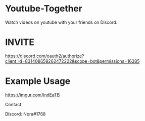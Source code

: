 # Youtube-Together

Watch videos on youtube with your friends on Discord.

# INVITE

https://discord.com/oauth2/authorize?client_id=831408659262472222&scope=bot&permissions=16385

# Example Usage

https://imgur.com/IndEaTB

Contact

Discord: Nora#1768
